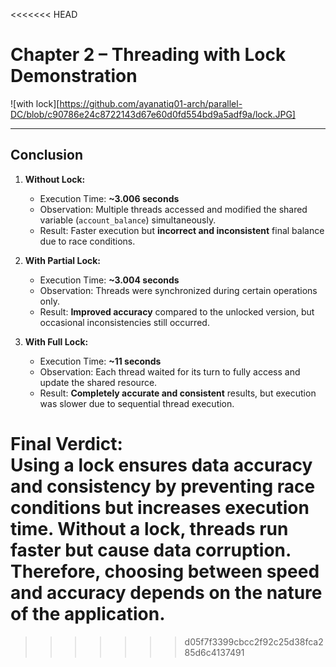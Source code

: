 <<<<<<< HEAD
# Chapter 2 – Threading with Lock Demonstration

![with lock][https://github.com/ayanatiq01-arch/parallel-DC/blob/c90786e24c8722143d67e60d0fd554bd9a5adf9a/lock.JPG]

---

## Conclusion

1. **Without Lock:**  
   - Execution Time: **~3.006 seconds**  
   - Observation: Multiple threads accessed and modified the shared variable (`account_balance`) simultaneously.  
   - Result: Faster execution but **incorrect and inconsistent** final balance due to race conditions.

2. **With Partial Lock:**  
   - Execution Time: **~3.004 seconds**  
   - Observation: Threads were synchronized during certain operations only.  
   - Result: **Improved accuracy** compared to the unlocked version, but occasional inconsistencies still occurred.

3. **With Full Lock:**  
   - Execution Time: **~11 seconds**  
   - Observation: Each thread waited for its turn to fully access and update the shared resource.  
   - Result: **Completely accurate and consistent** results, but execution was slower due to sequential thread execution.

**Final Verdict:**  
Using a lock ensures **data accuracy and consistency** by preventing race conditions but increases **execution time**. Without a lock, threads run faster but cause data corruption. Therefore, choosing between speed and accuracy depends on the nature of the application.
=======

>>>>>>> d05f7f3399cbcc2f92c25d38fca285d6c4137491

